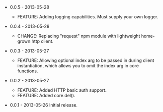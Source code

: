 - 0.0.5 - 2013-05-28
  - FEATURE: Adding logging capabilities. Must supply your own logger.

- 0.0.4 - 2013-05-28
  - CHANGE: Replacing "request" npm module with lightweight home-grown http client.

- 0.0.3 - 2013-05-27
  - FEATURE: Allowing optional index arg to be passed in during client instantiation,
             which allows you to omit the index arg in core functions.

- 0.0.2 - 2013-05-27
  - FEATURE: Added HTTP basic auth support.
  - FEATURE: Added core.del().

- 0.0.1 - 2013-05-26
  Initial release.
